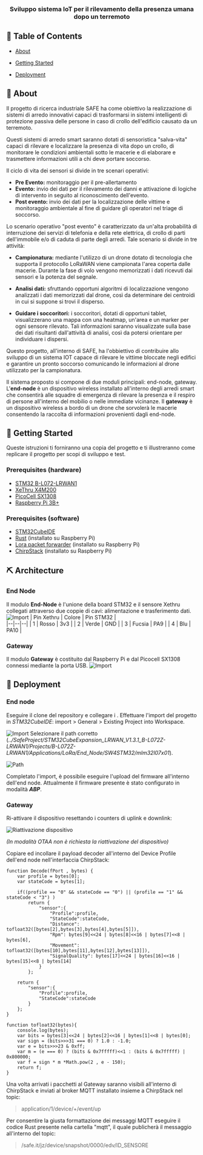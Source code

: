 
<h3  align="center">Sviluppo sistema IoT per il rilevamento della presenza umana dopo un terremoto</h3>
  

## 📝 Table of Contents

-  [About](#about)

-  [Getting Started](#getting_started)

-  [Deployment](#deployment)
  

## 🧐 About <a name = "about"></a>

  
Il progetto di ricerca industriale SAFE ha come obiettivo la realizzazione di sistemi di arredo innovativi capaci di trasformarsi in sistemi intelligenti di protezione passiva delle persone in caso di crollo dell'edificio causato da un terremoto.

Questi sistemi di arredo smart saranno dotati di sensoristica "salva-vita" capaci di rilevare e localizzare la presenza di vita dopo un crollo, di monitorare le condizioni ambientali sotto le macerie e di elaborare e trasmettere informazioni utili a chi deve portare soccorso.

Il ciclo di vita dei sensori si divide in tre scenari operativi:

 -  **Pre Evento:** monitoraggio per il pre-allertamento
 - **Evento:** invio dei dati per il rilevamento dei danni e attivazione di logiche di intervento in seguito al riconoscimento dell'evento.
 - **Post evento:** invio dei dati per la localizzazione delle vittime e monitoraggio ambientale al fine di guidare gli operatori nel triage di soccorso.

Lo scenario operativo "post evento" è caratterizzato da un'alta probabilità di interruzione dei servizi di telefonia e della rete elettrica, di crollo di parti dell'immobile e/o di caduta di parte degli arredi. Tale scenario si divide in tre attività:

 - **Campionatura:** mediante l'utilizzo di un drone dotato di tecnologia che supporta il protocollo LoRaWAN viene campionata l'area coperta dalle macerie. Durante la fase di volo vengono memorizzati i dati ricevuti dai sensori e la potenza del segnale.
 - **Analisi dati:** sfruttando opportuni algoritmi di localizzazione vengono analizzati i dati memorizzati dal drone, così da determinare dei centroidi in cui si suppone si trovi il disperso. 
 
 - **Guidare i soccoritori:** i soccoritori, dotati di opportuni tablet, visualizzerano una mappa con una heatmap, un'area e un marker per ogni sensore rilevato. Tali informazioni saranno visualizzate sulla base dei dati risultanti dall'attività di analisi, così da potersi orientare per individuare i dispersi.

Questo progetto, all'interno di SAFE, ha l'obbiettivo di contribuire allo sviluppo di un sistema IOT capace di rilevare le vittime bloccate negli edifici e garantire un pronto soccorso comunicando le informazioni al drone utilizzato per la campionatura.
   
Il sistema proposto si compone di due moduli principali: end-node, gateway.
L'**end-node** è un dispositivo wireless installato all'interno degli arredi smart che consentirà alle squadre di emergenza di rilevare la presenza e il respiro di persone all'interno del mobilio o nelle immediate vicinanze. Il **gateway** è un dispositivo wireless a bordo di un drone che sorvolerà le macerie consentendo la raccolta di informazioni provenienti dagli end-node.


## 🏁 Getting Started <a name = "getting_started"></a>

Queste istruzioni ti forniranno una copia del progetto e ti illustreranno come replicare il progetto per scopi di sviluppo e test. 

### Prerequisites (hardware)
 - [STM32 B-L072-LRWAN1](https://www.st.com/en/evaluation-tools/b-l072z-lrwan1.html)
 - [XeThru X4M200](https://novelda.com)
 - [PicoCell SX1308](https://www.semtech.com/products/wireless-rf/lora-core/sx1308p868gw)
 - [Raspberry Pi 3B+](https://www.raspberrypi.org)

### Prerequisites (software)
 - [STM32CubeIDE](https://www.st.com/en/development-tools/stm32cubeide.html)
 - [Rust](https://www.rust-lang.org/it) (installato su Raspberry Pi)
 - [Lora packet forwarder](https://github.com/Lora-net/picoGW_packet_forwarder) (installato su Raspberry Pi)
 - [ChirpStack](https://www.chirpstack.io) (installato su Raspberry Pi)

  
##  ⛏️ Architecture <a name = "architecture"></a>

### End Node
Il modulo **End-Node** è l'unione della board STM32 e il sensore Xethru collegati attraverso due coppie di cavi: alimentazione e trasferimento dati.
 ![Import](/screenshots/end-node.png)
| Pin Xethru | Colore | Pin STM32 |  
|--|--|--| 
| 1 | Rosso | 3v3 |
| 2 | Verde | GND |
| 3 | Fucsia | PA9 |
| 4 | Blu | PA10 |

### Gateway
Il modulo **Gateway** è costituito dal Raspberry Pi e dal Picocell SX1308 connessi mediante la porta USB.
 ![Import](/screenshots/gateway.png)
 
## 🚀 Deployment <a name = "deployment"></a>

### End node
Eseguire il clone del repository e collegare i .
Effettuare l'import del progetto in *STM32CubeIDE*: import > General > Existing Project into Workspace.

 ![Import](/screenshots/Import.png)
Selezionare il path corretto (..*/SafeProject/STM32CubeExpansion_LRWAN_V1.3.1_B-L072Z-LRWAN1/Projects/B-L072Z-LRWAN1/Applications/LoRa/End_Node/SW4STM32/mlm32l07x01*).

![Path](/screenshots/Path.png)

Completato l'import, è possibile eseguire l'upload del firmware all'interno dell'end node.
Attualmente il firmware presente è stato configurato in modalità ***ABP***. 
### Gateway

Ri-attivare il dispositivo resettando i counters di uplink e downlink:

 ![Riattivazione dispositivo](/screenshots/ReactivateDevice.png)

*(In modalità OTAA non è richiesta la riattivazione del dispositivo)*

Copiare ed incollare il payload decoder all'interno del Device Profile dell'end node nell'interfaccia ChirpStack:

	function Decode(fPort , bytes) { 
	    var profile = bytes[0]; 
	    var stateCode = bytes[1]; 
	     
	    if((profile == "0" && stateCode == "0") || (profile == "1" && stateCode < "3") )
	        return { 
	            "sensor":{ 
	                "Profile":profile, 
	                "StateCode":stateCode, 
	                "Distance": tofloat32([bytes[2],bytes[3],bytes[4],bytes[5]]), 
	                "Rpm": bytes[9]<<24 | bytes[8]<<16 | bytes[7]<<8 | bytes[6], 
	                "Movement": tofloat32([bytes[10],bytes[11],bytes[12],bytes[13]]), 
	                "SignalQuality": bytes[17]<<24 | bytes[16]<<16 | bytes[15]<<8 | bytes[14] 
	            } 
	        }; 
	    
	    return { 
	        "sensor":{ 
	            "Profile":profile, 
	            "StateCode":stateCode 
	        } 
	    }; 
	}
	 
	function tofloat32(bytes){ 
	    console.log(bytes); 
	    var bits = bytes[3]<<24 | bytes[2]<<16 | bytes[1]<<8 | bytes[0]; 
	    var sign = (bits>>>31 === 0) ? 1.0 : -1.0; 
	    var e = bits>>>23 & 0xff; 
	    var m = (e === 0) ? (bits & 0x7fffff)<<1 : (bits & 0x7fffff) | 0x800000; 
	    var f = sign * m *Math.pow(2 , e - 150); 
	    return f; 
	}

Una volta arrivati i pacchetti al Gateway saranno visibili all'interno di ChirpStack e inviati al broker MQTT installato insieme a ChirpStack nel topic:

> application/1/device/+/event/up

Per consentire la giusta formattazione dei messaggi MQTT eseguire il codice Rust presente nella cartella "mqtt", il quale publicherà il messaggio all'interno del topic:
 > /safe.it/jz/device/snapshot/0000/edv/ID_SENSORE
